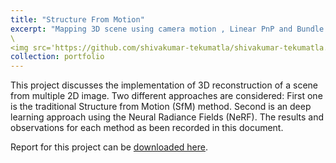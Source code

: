 ```yaml
---
title: "Structure From Motion"
excerpt: "Mapping 3D scene using camera motion , Linear PnP and Bundle Adjustment"
\
<img src='https://github.com/shivakumar-tekumatla/shivakumar-tekumatla.github.io/blob/master/files/GIFs/sfm.png?raw=true' width =400  />"
collection: portfolio
---
```

This project discusses the implementation of 3D reconstruction of a scene from multiple 2D image. Two different approaches are considered: First one is the traditional Structure from Motion (SfM) method. Second is an deep learning approach using the Neural Radiance Fields (NeRF). The results
and observations for each method as been recorded in this document.

Report for this project can be [downloaded here](https://github.com/shivakumar-tekumatla/shivakumar-tekumatla.github.io/blob/master/files/sfm.pdf). 

